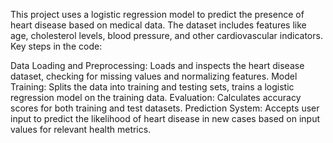 This project uses a logistic regression model to predict the presence of heart disease based on medical data. The dataset includes features like age, cholesterol levels, blood pressure, and other cardiovascular indicators. Key steps in the code:

Data Loading and Preprocessing: Loads and inspects the heart disease dataset, checking for missing values and normalizing features.
Model Training: Splits the data into training and testing sets, trains a logistic regression model on the training data.
Evaluation: Calculates accuracy scores for both training and test datasets.
Prediction System: Accepts user input to predict the likelihood of heart disease in new cases based on input values for relevant health metrics.
